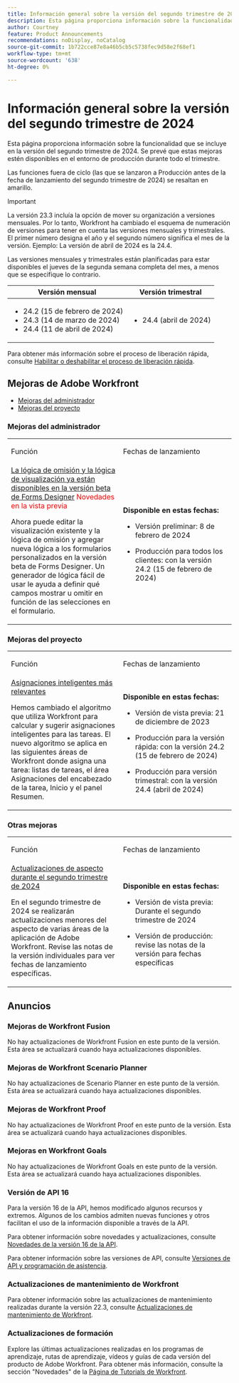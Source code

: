 ```yaml
---
title: Información general sobre la versión del segundo trimestre de 2024
description: Esta página proporciona información sobre la funcionalidad que se incluye en la versión del segundo trimestre de 2024. Se prevé que estas mejoras estén disponibles en el entorno de producción durante todo el trimestre.
author: Courtney
feature: Product Announcements
recommendations: noDisplay, noCatalog
source-git-commit: 1b722cce87e8a46b5cb5c5738fec9d58e2f68ef1
workflow-type: tm+mt
source-wordcount: '638'
ht-degree: 0%

---
```


# Información general sobre la versión del segundo trimestre de 2024

Esta página proporciona información sobre la funcionalidad que se incluye en la versión del segundo trimestre de 2024. Se prevé que estas mejoras estén disponibles en el entorno de producción durante todo el trimestre.

<!--The 24.1 release webinar was on January 11, 2024. You can [register for the webinar to view an on-demand recording here](https://webinars.on24.com/adobe_workfront/whatsnewin241?partnerref=releaseoverview). -->

<span class="preview">Las funciones fuera de ciclo (las que se lanzaron a Producción antes de la fecha de lanzamiento del segundo trimestre de 2024) se resaltan en amarillo.</span>

>[!IMPORTANT]
>
>La versión 23.3 incluía la opción de mover su organización a versiones mensuales. Por lo tanto, Workfront ha cambiado el esquema de numeración de versiones para tener en cuenta las versiones mensuales y trimestrales. El primer número designa el año y el segundo número significa el mes de la versión. Ejemplo: La versión de abril de 2024 es la 24.4.
>
>Las versiones mensuales y trimestrales están planificadas para estar disponibles el jueves de la segunda semana completa del mes, a menos que se especifique lo contrario.
>
>| Versión mensual | Versión trimestral |
>|----|----|
>| <ul><li>24.2 (15 de febrero de 2024)</li><li>24.3 (14 de marzo de 2024)</li><li>24.4 (11 de abril de 2024)</li></ul> | <ul><li>24.4 (abril de 2024)</li></ul> |
>
>Para obtener más información sobre el proceso de liberación rápida, consulte [Habilitar o deshabilitar el proceso de liberación rápida](/help/quicksilver/administration-and-setup/set-up-workfront/configure-system-defaults/enable-fast-release-process.md).

## Mejoras de Adobe Workfront

* [Mejoras del administrador](#administrator-enhancements)
* [Mejoras del proyecto](#project-enhancements)

### Mejoras del administrador

<table>
            <col style="width: 50%;" />
            <col style="width: 50%;" />
            <tbody>
                <tr>
                    <td>
                        <p><span class="bold">Función</span>
                        </p>
                    </td>
                    <td>
                        <p><span class="bold">Fechas de lanzamiento</span>
                        </p>
                    </td>
                </tr>
                <tr>
                    <td>
                        <a href="/help/quicksilver/product-announcements/product-releases/24-q2-release-activity/24-q2-administrator-enhancements.md" class="MCXref xref" xrefformat="{para}">La lógica de omisión y la lógica de visualización ya están disponibles en la versión beta de Forms Designer</a><span style="color: #ff0000;"> Novedades en la vista previa</span></p>
                        <p>Ahora puede editar la visualización existente y la lógica de omisión y agregar nueva lógica a los formularios personalizados en la versión beta de Forms Designer. Un generador de lógica fácil de usar le ayuda a definir qué campos mostrar u omitir en función de las selecciones en el formulario.</p>
                    </td>
                    <td><p><b>Disponible en estas fechas:</b></p>
                        <ul>
                            <li>
                                <p>Versión preliminar: 8 de febrero de 2024<br /></p>
                            </li>
                            <li>
                                <p><span class="preview">Producción para todos los clientes: con la versión 24.2 (15 de febrero de 2024)</span></p>
                            </li>
                        </ul>
                    </td>
                </tr>
            </tbody>
        </table>

### Mejoras del proyecto

<table>
            <col style="width: 50%;" />
            <col style="width: 50%;" />
            <tbody>
                <tr>
                    <td>
                        <p><span class="bold">Función</span>
                        </p>
                    </td>
                    <td>
                        <p><span class="bold">Fechas de lanzamiento</span>
                        </p>
                    </td>
                 </tr>
                 <tr>
                    <td>
                        <a href="/help/quicksilver/product-announcements/product-releases/24-q2-release-activity/24-q2-project-enhancements.md" class="MCXref xref" xrefformat="{para}">Asignaciones inteligentes más relevantes</a></p><p>Hemos cambiado el algoritmo que utiliza Workfront para calcular y sugerir asignaciones inteligentes para las tareas. El nuevo algoritmo se aplica en las siguientes áreas de Workfront donde asigna una tarea: listas de tareas, el área Asignaciones del encabezado de la tarea, Inicio y el panel Resumen.</p>
                    </td>
                    <td><p><b>Disponible en estas fechas:</b></p>
                        <ul>
                            <li>
                                <p>Versión de vista previa: 21 de diciembre de 2023</p>
                            </li>
                            <li>
                                <p>Producción para la versión rápida: con la versión 24.2 (15 de febrero de 2024)</p>
                            </li>
                            <li>
                                <p>Producción para versión trimestral: con la versión 24.4 (abril de 2024)</p>
                            </li>
                        </ul>
                    </td>
                    </tr>
           </tbody>
        </table>

### Otras mejoras

<table>
            <col style="width: 50%;" />
            <col style="width: 50%;" />
            <tbody>
                <tr>
                    <td>
                        <p><span class="bold">Función</span>
                        </p>
                    </td>
                    <td>
                        <p><span class="bold">Fechas de lanzamiento</span>
                        </p>
                    </td>
                </tr>
                <tr>
                    <td>
                        <a href="/help/quicksilver/product-announcements/product-releases/24-q2-release-activity/24-q2-look-and-feel-updates.md" class="MCXref xref" xrefformat="{para}">Actualizaciones de aspecto durante el segundo trimestre de 2024</a></p><p>En el segundo trimestre de 2024 se realizarán actualizaciones menores del aspecto de varias áreas de la aplicación de Adobe Workfront. Revise las notas de la versión individuales para ver fechas de lanzamiento específicas.</p>
                    </td>
                    <td><p><b>Disponible en estas fechas:</b></p>
                        <ul>
                            <li>
                                <p>Versión de vista previa: Durante el segundo trimestre de 2024</p>
                            </li>
                            <li>
                                <p><span class="preview">Versión de producción: revise las notas de la versión para fechas específicas</span></p>
                            </li>
                        </ul>
                    </td>
                </tr>                
           </tbody>
        </table>   
           </tbody>
        </table>

## Anuncios

### Mejoras de Workfront Fusion

No hay actualizaciones de Workfront Fusion en este punto de la versión. Esta área se actualizará cuando haya actualizaciones disponibles.

### Mejoras de Workfront Scenario Planner

No hay actualizaciones de Scenario Planner en este punto de la versión. Esta área se actualizará cuando haya actualizaciones disponibles.

### Mejoras de Workfront Proof

No hay actualizaciones de Workfront Proof en este punto de la versión. Esta área se actualizará cuando haya actualizaciones disponibles.

### Mejoras en Workfront Goals

No hay actualizaciones de Workfront Goals en este punto de la versión. Esta área se actualizará cuando haya actualizaciones disponibles.

### Versión de API 16

Para la versión 16 de la API, hemos modificado algunos recursos y extremos. Algunos de los cambios admiten nuevas funciones y otros facilitan el uso de la información disponible a través de la API.

Para obtener información sobre novedades y actualizaciones, consulte [Novedades de la versión 16 de la API](/help/quicksilver/wf-api/api/new-api-version-16.md).

Para obtener información sobre las versiones de API, consulte [Versiones de API y programación de asistencia](/help/quicksilver/wf-api/api/api-version-support-schedule.md).

### Actualizaciones de mantenimiento de Workfront 

Para obtener información sobre las actualizaciones de mantenimiento realizadas durante la versión 22.3, consulte [Actualizaciones de mantenimiento de Workfront](https://experienceleague.adobe.com/docs/workfront-known-issues/releases/current-updates.html).

### Actualizaciones de formación

Explore las últimas actualizaciones realizadas en los programas de aprendizaje, rutas de aprendizaje, vídeos y guías de cada versión del producto de Adobe Workfront. Para obtener más información, consulte la sección &quot;Novedades&quot; de la [Página de Tutorials de Workfront](https://experienceleague.adobe.com/docs/workfront-learn/tutorials-workfront/home.html).
